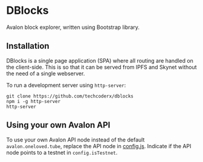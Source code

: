 # DBlocks

Avalon block explorer, written using Bootstrap library.

## Installation

DBlocks is a single page application (SPA) where all routing are handled on the client-side. This is so that it can be served from IPFS and Skynet without the need of a single webserver.

To run a development server using `http-server`:
```
git clone https://github.com/techcoderx/dblocks
npm i -g http-server
http-server
```

## Using your own Avalon API

To use your own Avalon API node instead of the default `avalon.oneloved.tube`, replace the API node in [config.js](https://github.com/techcoderx/dblocks/blob/main/js/config.js). Indicate if the API node points to a testnet in `config.isTestnet`.